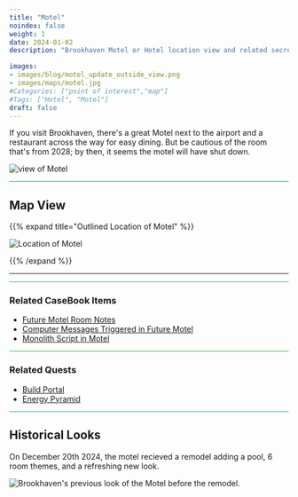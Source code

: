 ```yaml
---
title: "Motel"
noindex: false
weight: 1
date: 2024-01-02
description: "Brookhaven Motel or Hotel location view and related secrets"

images:
- images/blog/motel_update_outside_view.png
- images/maps/motel.jpg
#Categories: ["point of interest","map"]
#Tags: ["Hotel", "Motel"]
draft: false
--- 
```



If you visit Brookhaven, there's a great Motel next to the airport and a restaurant across the way for easy dining. But be cautious of the room that's from 2028; by then, it seems the motel will have shut down.

![view of Motel](/images/blog/motel_update_outside_view.png)


<hr style="background-color: #28b44c" size=8>

## Map View

{{% expand title="Outlined Location of Motel" %}}

![Location of Motel](/images/maps/motel.png)

{{% /expand %}}

---

<hr style="background-color: #28b44c" size=8>

### Related CaseBook Items

- [Future Motel Room Notes](/casebook/notes/agency/)
- [Computer Messages Triggered in Future Motel](/casebook/computer/agency/#power-of-the-book)
- [Monolith Script in Motel](/casebook/monoliths/details/#future-motel-message-board)

<hr style="background-color: #28b44c" size=8>

### Related Quests

- [Build Portal](/lore/quests/build_portal/)
- [Energy Pyramid](/lore/special_tools/energy_pyramid/#known-locations-doves-appear-at)


<hr style="background-color: #28b44c" size=8>

## Historical Looks

On December 20th 2024, the motel recieved a remodel adding a pool, 6 room themes, and a refreshing new look.

![Brookhaven's previous look of the Motel before the remodel.](/images/maps/motel.jpg)